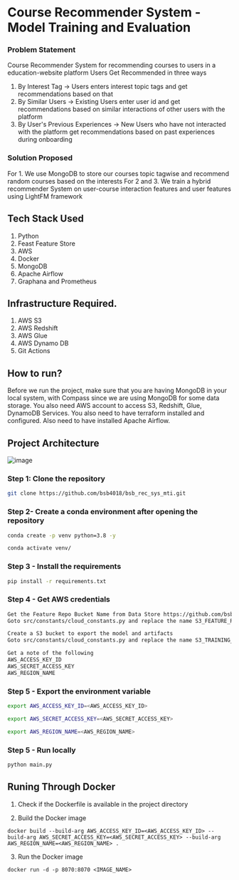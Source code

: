 # Course Recommender System - Model Training and Evaluation

### Problem Statement
Course Recommender System for recommending courses to users in a education-website platform
Users Get Recommended in three ways
1. By Interest Tag -> Users enters interest topic tags and get recommendations based on that
2. By Similar Users -> Existing Users enter user id and get recommendations based on similar interactions of other users with the platform 
3. By User's Previous Experiences -> New Users who have not interacted with the platform get recommendations based on past experiences during onboarding

### Solution Proposed 
For 1. We use MongoDB to store our courses topic tagwise and recommend random courses based on the interests
For 2 and 3. We train a hybrid recommender System on user-course interaction features and user features using LightFM framework

## Tech Stack Used
1. Python 
2. Feast Feature Store
3. AWS
4. Docker
5. MongoDB
6. Apache Airflow
7. Graphana and Prometheus


## Infrastructure Required.
1. AWS S3
2. AWS Redshift
3. AWS Glue
4. AWS Dynamo DB
5. Git Actions


## How to run?
Before we run the project, make sure that you are having MongoDB in your local system, with Compass since we are using MongoDB for some data storage. You also need AWS account to access S3, Redshift, Glue, DynamoDB Services. You also need to have terraform installed and configured. Also need to have installed Apache Airflow.


## Project Architecture
![image](https://github.com/bsb4018/bsb_rec_sys_mti/blob/main/images/modelTrainLLD_whole.drawio.png)


### Step 1: Clone the repository
```bash
git clone https://github.com/bsb4018/bsb_rec_sys_mti.git
```

### Step 2- Create a conda environment after opening the repository

```bash
conda create -p venv python=3.8 -y
```

```bash
conda activate venv/
```

### Step 3 - Install the requirements
```bash
pip install -r requirements.txt
```

### Step 4 - Get AWS credentials
```bash
Get the Feature Repo Bucket Name from Data Store https://github.com/bsb4018/bsb_rec_sys_data_store.git 
Goto src/constants/cloud_constants.py and replace the name S3_FEATURE_REGISTRY_BUCKET_NAME accordingly

Create a S3 bucket to export the model and artifacts
Goto src/constants/cloud_constants.py and replace the name S3_TRAINING_BUCKET_NAME accordingly

Get a note of the following
AWS_ACCESS_KEY_ID
AWS_SECRET_ACCESS_KEY
AWS_REGION_NAME
```


### Step 5 - Export the environment variable
```bash
export AWS_ACCESS_KEY_ID=<AWS_ACCESS_KEY_ID>

export AWS_SECRET_ACCESS_KEY=<AWS_SECRET_ACCESS_KEY>

export AWS_REGION_NAME=<AWS_REGION_NAME>

```


### Step 5 - Run locally
```bash
python main.py
```


## Runing Through Docker

1. Check if the Dockerfile is available in the project directory

2. Build the Docker image
```
docker build --build-arg AWS_ACCESS_KEY_ID=<AWS_ACCESS_KEY_ID> --build-arg AWS_SECRET_ACCESS_KEY=<AWS_SECRET_ACCESS_KEY> --build-arg AWS_REGION_NAME=<AWS_REGION_NAME> . 

```

3. Run the Docker image
```
docker run -d -p 8070:8070 <IMAGE_NAME>
```
